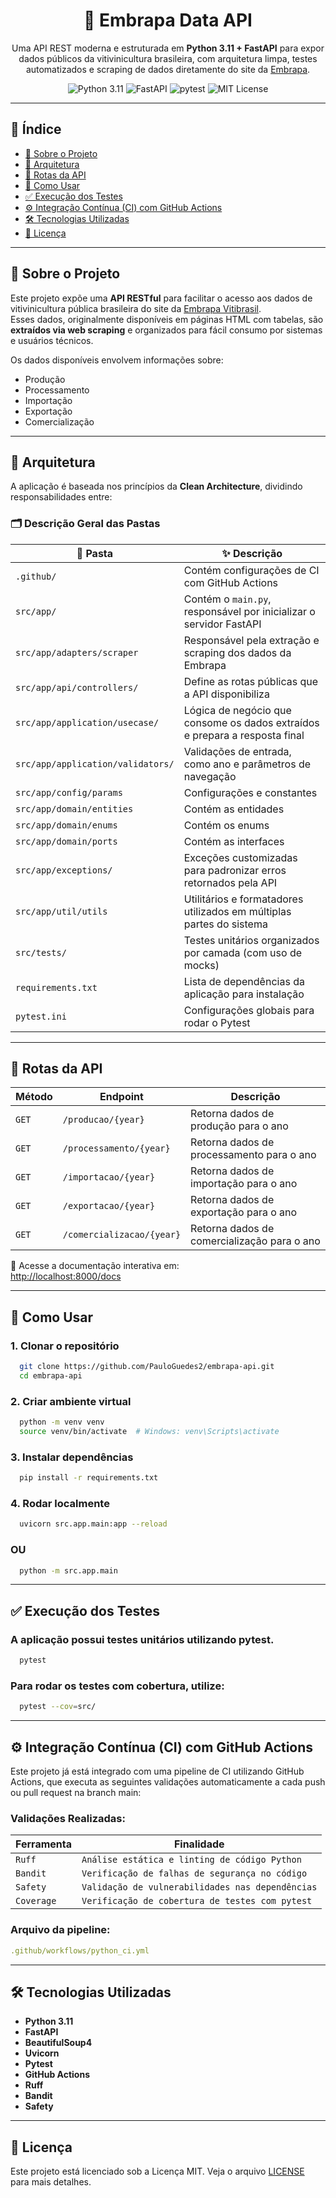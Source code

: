 <h1 align="center">🍇 Embrapa Data API</h1>
<p align="center">
  Uma API REST moderna e estruturada em <strong>Python 3.11 + FastAPI</strong> para expor dados públicos da vitivinicultura brasileira, com arquitetura limpa, testes automatizados e scraping de dados diretamente do site da <a href="http://vitibrasil.cnpuv.embrapa.br/">Embrapa</a>.
</p>

<p align="center">
  <img src="https://img.shields.io/badge/python-3.11-blue.svg" alt="Python 3.11">
  <img src="https://img.shields.io/badge/framework-FastAPI-009688?logo=fastapi" alt="FastAPI">
  <img src="https://img.shields.io/badge/tests-Pytest-informational" alt="pytest">
  <img src="https://img.shields.io/badge/license-MIT-yellow.svg" alt="MIT License">
</p>

---

## 📌 Índice

- [📝 Sobre o Projeto](#-sobre-o-projeto)
- [🧱 Arquitetura](#-arquitetura)
- [🔗 Rotas da API](#-rotas-da-api)
- [🚀 Como Usar](#-como-usar)
- [✅ Execução dos Testes](#-execução-dos-testes)
- [⚙️ Integração Contínua (CI) com GitHub Actions](#️-integração-contínua-ci-com-github-actions)
- [🛠 Tecnologias Utilizadas](#-tecnologias-utilizadas)
- [📜 Licença](#-licença)

---

## 📝 Sobre o Projeto

Este projeto expõe uma **API RESTful** para facilitar o acesso aos dados de vitivinicultura pública brasileira do site da [Embrapa Vitibrasil](http://vitibrasil.cnpuv.embrapa.br/).  
Esses dados, originalmente disponíveis em páginas HTML com tabelas, são **extraídos via web scraping** e organizados para fácil consumo por sistemas e usuários técnicos.

Os dados disponíveis envolvem informações sobre:

- Produção
- Processamento
- Importação
- Exportação
- Comercialização

---

## 🧱 Arquitetura

A aplicação é baseada nos princípios da **Clean Architecture**, dividindo responsabilidades entre:


### 🗂️ Descrição Geral das Pastas

| 📁 Pasta                          | ✨ Descrição                                                                 |
|-----------------------------------|-----------------------------------------------------------------------------|
| `.github/`                        | Contém configurações de CI com GitHub Actions                               |
| `src/app/`                        | Contém o `main.py`, responsável por inicializar o servidor FastAPI          |
| `src/app/adapters/scraper`        | Responsável pela extração e scraping dos dados da Embrapa                   |
| `src/app/api/controllers/`        | Define as rotas públicas que a API disponibiliza                            |
| `src/app/application/usecase/`    | Lógica de negócio que consome os dados extraídos e prepara a resposta final |
| `src/app/application/validators/` | Validações de entrada, como ano e parâmetros de navegação                   |
| `src/app/config/params`           | Configurações e constantes                                                  |
| `src/app/domain/entities`         | Contém as entidades                                                         |
| `src/app/domain/enums`            | Contém os enums                                                             |
| `src/app/domain/ports`            | Contém as interfaces                                                        |
| `src/app/exceptions/`             | Exceções customizadas para padronizar erros retornados pela API             |
| `src/app/util/utils`              | Utilitários e formatadores utilizados em múltiplas partes do sistema        |
| `src/tests/`                      | Testes unitários organizados por camada (com uso de mocks)                  |
| `requirements.txt`                | Lista de dependências da aplicação para instalação                          |
| `pytest.ini`                      | Configurações globais para rodar o Pytest                                   |
---




## 🔗 Rotas da API

| Método | Endpoint                   | Descrição                                   |
|--------|----------------------------|---------------------------------------------|
| `GET`  | `/producao/{year}`         | Retorna dados de produção para o ano        |
| `GET`  | `/processamento/{year}`    | Retorna dados de processamento para o ano   |
| `GET`  | `/importacao/{year}`       | Retorna dados de importação para o ano      |
| `GET`  | `/exportacao/{year}`       | Retorna dados de exportação para o ano      |
| `GET`  | `/comercializacao/{year}`  | Retorna dados de comercialização para o ano |

📘 Acesse a documentação interativa em:  
[http://localhost:8000/docs](http://localhost:8000/docs)

---

## 🚀 Como Usar

### 1. Clonar o repositório

```bash
  git clone https://github.com/PauloGuedes2/embrapa-api.git
  cd embrapa-api
```

### 2. Criar ambiente virtual

```bash
  python -m venv venv
  source venv/bin/activate  # Windows: venv\Scripts\activate
```

### 3. Instalar dependências

```bash
  pip install -r requirements.txt
```

### 4. Rodar localmente
```bash
  uvicorn src.app.main:app --reload
```
### OU
```bash
  python -m src.app.main
```

---
## ✅ Execução dos Testes

### A aplicação possui testes unitários utilizando pytest.
```bash
  pytest
```

### Para rodar os testes com cobertura, utilize:
```bash
  pytest --cov=src/
```
---

## ⚙️ Integração Contínua (CI) com GitHub Actions

Este projeto já está integrado com uma pipeline de CI utilizando GitHub Actions, que executa as seguintes validações automaticamente a cada push ou pull request na branch main:

### Validações Realizadas:

| Ferramenta | Finalidade                                       |
|--------|--------------------------------------------------|
| `Ruff`  | `Análise estática e linting de código Python`    |
| `Bandit`  | `Verificação de falhas de segurança no código`   |
| `Safety`  | `Validação de vulnerabilidades nas dependências` |
| `Coverage`  | `Verificação de cobertura de testes com pytest`  |

### Arquivo da pipeline:

```yaml
.github/workflows/python_ci.yml
```
---
## 🛠 Tecnologias Utilizadas
- **Python 3.11**
- **FastAPI**
- **BeautifulSoup4**
- **Uvicorn**
- **Pytest**
- **GitHub Actions**
- **Ruff**
- **Bandit**
- **Safety**

---
## 📜 Licença
Este projeto está licenciado sob a Licença MIT. Veja o arquivo [LICENSE](LICENSE) para mais detalhes.
